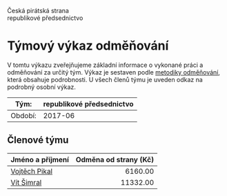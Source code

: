 Česká pirátská strana  
republikové předsednictvo

Týmový výkaz odměňování
===========================

V tomtu výkazu zveřejňujeme základní informace o vykonané práci a odměňování
za určitý tým. Výkaz je sestaven podle [metodiky odměňování][metodika],
která obsahuje podrobnosti. U všech členů týmu je uveden odkaz na podrobný osobní výkaz.

Tým:                     | republikové předsednictvo
-----------------------  | --------------------
Období:                  | 2017-06

Členové týmu
--------------

| Jméno a příjmení                |   Odměna od strany (Kč) |
|:--------------------------------|------------------------:|
| [Vojtěch Pikal](vojtech-pikal/) |                 6160.00 |
| [Vít Šimral](vit-simral/)       |                11332.00 |


[metodika]: https://redmine.pirati.cz/projects/po/wiki/Odmenovani

